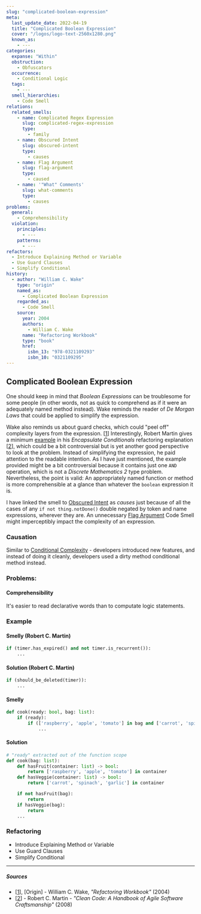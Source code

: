```yaml
---
slug: "complicated-boolean-expression"
meta:
  last_update_date: 2022-04-19
  title: "Complicated Boolean Expression"
  cover: "/logos/logo-text-2560x1280.png"
  known_as:
    - ---
categories:
  expanse: "Within"
  obstruction:
    - Obfuscators
  occurrence:
    - Conditional Logic
  tags:
    - ---
  smell_hierarchies:
    - Code Smell
relations:
  related_smells:
    - name: Complicated Regex Expression
      slug: complicated-regex-expression
      type:
        - family
    - name: Obscured Intent
      slug: obscured-intent
      type:
        - causes
    - name: Flag Argument
      slug: flag-argument
      type:
        - caused
    - name: '"What" Comments'
      slug: what-comments
      type:
        - causes
problems:
  general:
    - Comprehensibility
  violation:
    principles:
      - ---
    patterns:
      - ---
refactors:
  - Introduce Explaining Method or Variable
  - Use Guard Clauses
  - Simplify Conditional
history:
  - author: "William C. Wake"
    type: "origin"
    named_as:
      - Complicated Boolean Expression
    regarded_as:
      - Code Smell
    source:
      year: 2004
      authors:
        - William C. Wake
      name: "Refactoring Workbook"
      type: "book"
      href:
        isbn_13: "978-0321109293"
        isbn_10: "0321109295"
---
```


## Complicated Boolean Expression

One should keep in mind that _Boolean Expressions_ can be troublesome for some people (in other words, not as quick to comprehend as if it were an adequately named method instead). Wake reminds the reader of _De Morgan Laws_ that could be applied to simplify the expression.

Wake also reminds us about guard checks, which could "peel off" complexity layers from the expression. [[1](#sources)] Interestingly, Robert Martin gives a minimum [example](#robert-martin-example) in his _Encapsulate Conditionals_ refactoring explanation [[2](#sources)], which could be a bit controversial but is yet another good perspective to look at the problem. Instead of simplifying the expression, he paid attention to the readable intention. As I have just mentioned, the example provided might be a bit controversial because it contains just one `AND` operation, which is not a _Discrete Mathematics 2_ type problem. Nevertheless, the point is valid: An appropriately named function or method is more comprehensible at a glance than whatever the `boolean` expression it is.

I have linked the smell to [Obscured Intent](./obscured-intent.md) as _causes_ just because of all the cases of any `if not thing.notDone()` double negated by token and name expressions, wherever they are. An unnecessary [Flag Argument](./flag-argument.md) Code Smell might imperceptibly impact the complexity of an expression.

### Causation

Similar to [Conditional Complexity](./conditional-complexity.md) - developers introduced new features, and instead of doing it cleanly, developers used a dirty method conditional method instead.

### Problems:

#### Comprehensibility

It's easier to read declarative words than to computate logic statements.

### Example

<div class="example-block">

#### Smelly (Robert C. Martin)

```py
if (timer.has_expired() and not timer.is_recurrent()):
    ...
```

#### Solution (Robert C. Martin)

```py
if (should_be_deleted(timer)):
    ...
```

<div class="example-block">

#### Smelly

```py
def cook(ready: bool, bag: list):
    if (ready):
        if (['raspberry', 'apple', 'tomato'] in bag and ['carrot', 'spinach', 'garlic'] not in bag):
            ...

```

#### Solution

```py
# "ready" extracted out of the function scope
def cook(bag: list):
    def hasFruit(container: list) -> bool:
        return ['raspberry', 'apple', 'tomato'] in container
    def hasVeggie(container: list) -> bool:
        return ['carrot', 'spinach', 'garlic'] in container

    if not hasFruit(bag):
        return
    if hasVeggie(bag):
        return
    ...
```

</div>

### Refactoring

- Introduce Explaining Method or Variable
- Use Guard Clauses
- Simplify Conditional

---

##### Sources

- [[1](#sources)], [Origin] - William C. Wake, _"Refactoring Workbook"_ (2004)
- [[2](#sources)] - Robert C. Martin - _"Clean Code: A Handbook of Agile Software Craftsmanship"_ (2008)
